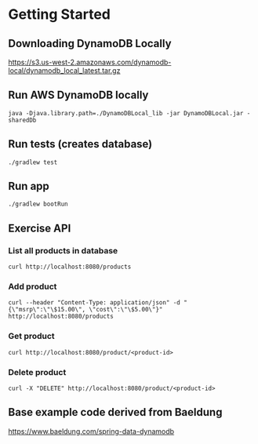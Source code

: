 # Getting Started

## Downloading DynamoDB Locally

https://s3.us-west-2.amazonaws.com/dynamodb-local/dynamodb_local_latest.tar.gz

## Run AWS DynamoDB locally

`java -Djava.library.path=./DynamoDBLocal_lib -jar DynamoDBLocal.jar -sharedDb`

## Run tests (creates database)

`./gradlew test`

## Run app

`./gradlew bootRun`

## Exercise API

### List all products in database

`curl http://localhost:8080/products`

### Add product

`curl --header "Content-Type: application/json" -d "{\"msrp\":\"\$15.00\", \"cost\":\"\$5.00\"}" http://localhost:8080/products`

### Get product

`curl http://localhost:8080/product/<product-id>`

### Delete product

`curl -X "DELETE" http://localhost:8080/product/<product-id>`

## Base example code derived from Baeldung

https://www.baeldung.com/spring-data-dynamodb